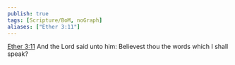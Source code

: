 ```yaml
---
publish: true
tags: [Scripture/BoM, noGraph]
aliases: ["Ether 3:11"]
---
```

[Ether 3:11](https://churchofjesuschrist.org/study/scriptures/bofm/ether/3?lang=eng&id=p11#p11) And the Lord said unto him: Believest thou the words which I shall speak?
